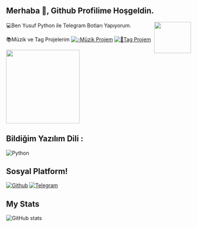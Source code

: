 ## Merhaba :wave:, Github Profilime Hoşgeldin.

<img src="https://i.giphy.com/media/RbDKaczqWovIugyJmW/giphy.webp" align="right" width="100" height="85">

💻Ben Yusuf Python ile Telegram Botları Yapıyorum.

📚Müzik ve Tag Projelerim
[![🎶Müzik Projem](https://telegra.ph/file/74c267f2afeeac5e84b51.jpg)](https://t.me/xLagonMusic_bot)
[![👤Tag Projem](https://telegra.ph/file/f1e0ce23e42f86ef124a9.jpg)](https://t.me/TaggerLagon_bot)


<img src="https://c.tenor.com/y2JXkY1pXkwAAAAM/cat-computer.gif" width="200" height="200">

## Bildiğim Yazılım Dili :

![Python](https://img.shields.io/badge/Python-3776AB?style=for-the-badge&logo=python&logoColor=white)

## Sosyal Platform!

[![Github](https://img.shields.io/badge/-Github-181717?style=for-the-badge&logo=Github&logoColor=white)](https://github.com/codeslagon)
[![Telegram](https://img.shields.io/badge/Telegram-2CA5E0?style=for-the-badge&logo=telegram&logoColor=white)](https://t.me/QuitBRO)

## My Stats
![ GitHub stats](https://github-readme-stats.vercel.app/api?username=codeslagon&show_icons=true&theme=radical)
